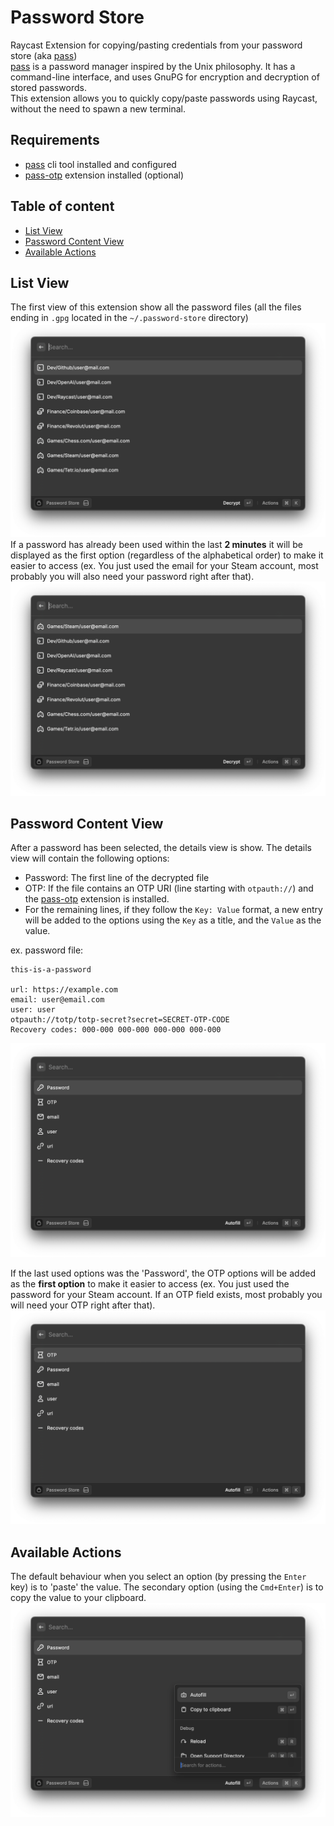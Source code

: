 # Password Store

Raycast Extension for copying/pasting credentials from your password store (aka [pass](https://passwordstore.org))  
[pass](https://passwordstore.org) is a password manager inspired by the Unix philosophy. It has a command-line interface, and uses GnuPG for encryption and decryption of stored passwords.  
This extension allows you to quickly copy/paste passwords using Raycast, without the need to spawn a new terminal.  

## Requirements
* [pass](https://passwordstore.org) cli tool installed and configured
* [pass-otp](https://github.com/tadfisher/pass-otp) extension installed (optional)

## Table of content
- [List View](#list-view)
- [Password Content View](#password-content-view)
- [Available Actions](#available-actions)

## List View
The first view of this extension show all the password files (all the files ending in `.gpg` located in the `~/.password-store` directory)
![List Passwords](./assets/pass-list.png)
If a password has already been used within the last **2 minutes** it will be displayed as the first option (regardless of the alphabetical order) to make it easier to access (ex. You just used the email for your Steam account, most probably you will also need your password right after that).
![List Passwords](./assets/pass-list-order.png)

## Password Content View
After a password has been selected, the details view is show.
The details view will contain the following options:
  * Password: The first line of the decrypted file
  * OTP: If the file contains an OTP URI (line starting with `otpauth://`) and the [pass-otp](https://github.com/tadfisher/pass-otp) extension is installed.
  * For the remaining lines, if they follow the `Key: Value` format, a new entry will be added to the options using the `Key` as a title, and the `Value` as the value.

ex. password file:
```
this-is-a-password

url: https://example.com
email: user@email.com
user: user
otpauth://totp/totp-secret?secret=SECRET-OTP-CODE
Recovery codes: 000-000 000-000 000-000 000-000
```
![Password Details](./assets/pass-details.png)

If the last used options was the 'Password', the OTP options will be added as the **first option** to make it easier to access (ex. You just used the password for your Steam account. If an OTP field exists, most probably you will need your OTP right after that).
![List Passwords](./assets/pass-details-order.png)

## Available Actions
The default behaviour when you select an option (by pressing the `Enter` key) is to 'paste' the value. The secondary option (using the `Cmd+Enter`) is to copy the value to your clipboard.
![Password Actions](./assets/pass-actions.png)
